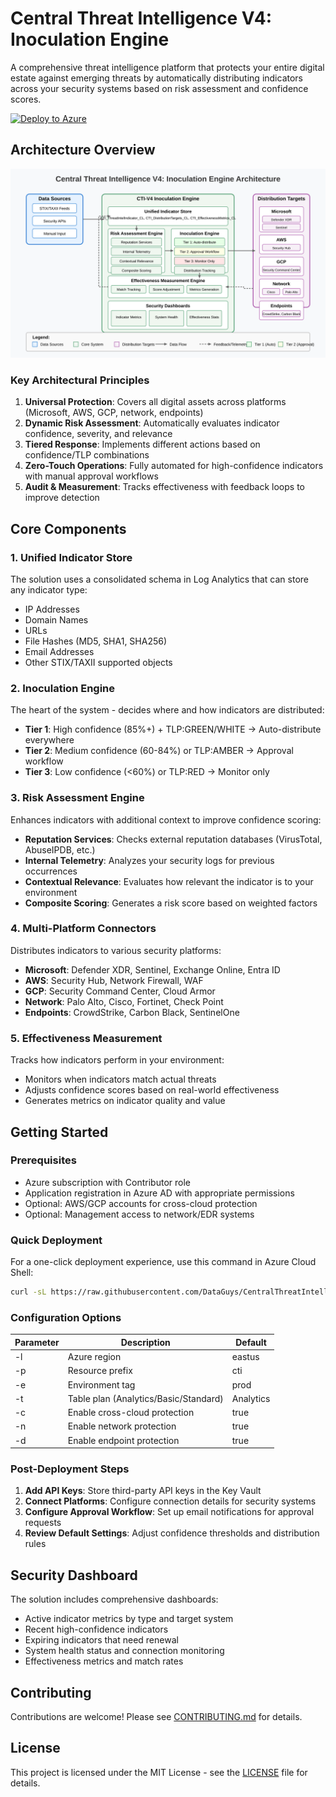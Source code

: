 # Central Threat Intelligence V4: Inoculation Engine

A comprehensive threat intelligence platform that protects your entire digital estate against emerging threats by automatically distributing indicators across your security systems based on risk assessment and confidence scores.

[![Deploy to Azure](https://aka.ms/deploytoazurebutton)](https://portal.azure.com/#create/Microsoft.Template/uri/https%3A%2F%2Fraw.githubusercontent.com%2FYourOrg%2FCTI-V4%2Fmain%2Fazuredeploy.json)

## Architecture Overview

![CTI-V4 Architecture](https://raw.githubusercontent.com/DataGuys/CentralThreatIntelligenceV4/refs/heads/main/images/architecture-diagram1.svg)

### Key Architectural Principles

1. **Universal Protection**: Covers all digital assets across platforms (Microsoft, AWS, GCP, network, endpoints)
2. **Dynamic Risk Assessment**: Automatically evaluates indicator confidence, severity, and relevance
3. **Tiered Response**: Implements different actions based on confidence/TLP combinations
4. **Zero-Touch Operations**: Fully automated for high-confidence indicators with manual approval workflows
5. **Audit & Measurement**: Tracks effectiveness with feedback loops to improve detection

## Core Components

### 1. Unified Indicator Store

The solution uses a consolidated schema in Log Analytics that can store any indicator type:

- IP Addresses
- Domain Names
- URLs
- File Hashes (MD5, SHA1, SHA256)
- Email Addresses
- Other STIX/TAXII supported objects

### 2. Inoculation Engine

The heart of the system - decides where and how indicators are distributed:

- **Tier 1**: High confidence (85%+) + TLP:GREEN/WHITE → Auto-distribute everywhere
- **Tier 2**: Medium confidence (60-84%) or TLP:AMBER → Approval workflow
- **Tier 3**: Low confidence (<60%) or TLP:RED → Monitor only

### 3. Risk Assessment Engine

Enhances indicators with additional context to improve confidence scoring:

- **Reputation Services**: Checks external reputation databases (VirusTotal, AbuseIPDB, etc.)
- **Internal Telemetry**: Analyzes your security logs for previous occurrences
- **Contextual Relevance**: Evaluates how relevant the indicator is to your environment
- **Composite Scoring**: Generates a risk score based on weighted factors

### 4. Multi-Platform Connectors

Distributes indicators to various security platforms:

- **Microsoft**: Defender XDR, Sentinel, Exchange Online, Entra ID
- **AWS**: Security Hub, Network Firewall, WAF
- **GCP**: Security Command Center, Cloud Armor
- **Network**: Palo Alto, Cisco, Fortinet, Check Point
- **Endpoints**: CrowdStrike, Carbon Black, SentinelOne

### 5. Effectiveness Measurement

Tracks how indicators perform in your environment:

- Monitors when indicators match actual threats
- Adjusts confidence scores based on real-world effectiveness
- Generates metrics on indicator quality and value

## Getting Started

### Prerequisites

- Azure subscription with Contributor role
- Application registration in Azure AD with appropriate permissions
- Optional: AWS/GCP accounts for cross-cloud protection
- Optional: Management access to network/EDR systems

### Quick Deployment

For a one-click deployment experience, use this command in Azure Cloud Shell:

```bash
curl -sL https://raw.githubusercontent.com/DataGuys/CentralThreatIntelligenceV4/refs/heads/main/deploy-oneliner.sh | bash -s -- -l eastus -p cti -e prod
```

### Configuration Options

| Parameter | Description | Default |
|-----------|-------------|---------|
| -l | Azure region | eastus |
| -p | Resource prefix | cti |
| -e | Environment tag | prod |
| -t | Table plan (Analytics/Basic/Standard) | Analytics |
| -c | Enable cross-cloud protection | true |
| -n | Enable network protection | true |
| -d | Enable endpoint protection | true |

### Post-Deployment Steps

1. **Add API Keys**: Store third-party API keys in the Key Vault
2. **Connect Platforms**: Configure connection details for security systems
3. **Configure Approval Workflow**: Set up email notifications for approval requests
4. **Review Default Settings**: Adjust confidence thresholds and distribution rules

## Security Dashboard

The solution includes comprehensive dashboards:

- Active indicator metrics by type and target system
- Recent high-confidence indicators
- Expiring indicators that need renewal
- System health status and connection monitoring
- Effectiveness metrics and match rates

## Contributing

Contributions are welcome! Please see [CONTRIBUTING.md](CONTRIBUTING.md) for details.

## License

This project is licensed under the MIT License - see the [LICENSE](LICENSE) file for details.
